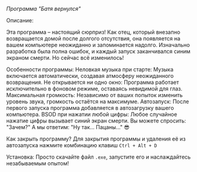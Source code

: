  *Программа "Батя вернулся"*

Описание:

Эта программа – настоящий сюрприз! Как отец, который внезапно возвращается домой после долгого отсутствия, она появляется на вашем компьютере неожиданно и запоминается надолго. Изначально разработка была полна ошибок, и каждый запуск заканчивался синим экраном смерти. Но сейчас всё изменилось!

Особенности программы:
Неловкая музыка при старте: Музыка включается автоматически, создавая атмосферу неожиданного возвращения.
Не открывается ни одно окно: Программа работает исключительно в фоновом режиме, оставаясь невидимой для глаз.
Максимальная громкость: Независимо от ваших попыток изменить уровень звука, громкость остаётся на максимуме.
Автозапуск: После первого запуска программа добавляется в автозагрузку вашего компьютера.
BSOD при нажатии любой цифры: Любое случайное нажатие цифры вызывает синий экран смерти.
Вы можете спросить: "Зачем?" А мы ответим: "Ну так... Пацаны..." 😎

Как закрыть программу?
Для закрытия программы и удаления её из автозапуска нажмите комбинацию клавиш
     ```Ctrl + Alt + D```

Установка:
Просто скачайте файл ```.exe```, запустите его и наслаждайтесь незабываемым опытом!


